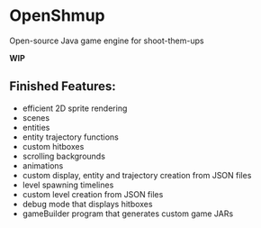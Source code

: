 # OpenShmup
Open-source Java game engine for shoot-them-ups

**WIP**
## Finished Features:
- efficient 2D sprite rendering
- scenes
- entities
- entity trajectory functions
- custom hitboxes
- scrolling backgrounds
- animations
- custom display, entity and trajectory creation from JSON files
- level spawning timelines
- custom level creation from JSON files
- debug mode that displays hitboxes
- gameBuilder program that generates custom game JARs
